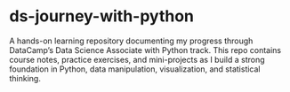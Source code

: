 # ds-journey-with-python
A hands-on learning repository documenting my progress through DataCamp’s Data Science Associate with Python track. This repo contains course notes, practice exercises, and mini-projects as I build a strong foundation in Python, data manipulation, visualization, and statistical thinking.
